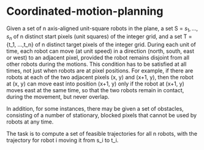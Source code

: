 # Coordinated-motion-planning
Given a set of n axis-aligned unit-square robots in the plane, a set S = ${s_1,\ldots,s_n}$ of n distinct start pixels (unit squares) of the integer grid, and a set T = {t_1, …,t_n} of n distinct target pixels of the integer grid. During each unit of time, each robot can move (at unit speed) in a direction (north, south, east or west) to an adjacent pixel, provided the robot remains disjoint from all other robots during the motions.
This condition has to be satisfied at all times, not just when robots are at pixel positions. For example, if there are robots at each of the two adjacent pixels 
(x, y) and (x+1, y), then the robot at (x, y) can move east into position (x+1, y) only if the robot at (x+1, y) moves east at the same time, so that the two robots remain in contact, during the movement, but never overlap.

In addition, for some instances, there may be given a set of obstacles, consisting of a number of stationary, blocked pixels that cannot be used by robots at any time.

The task is to compute a set of feasible trajectories for all n robots, with the trajectory for robot i moving it from s_i to t_i.
